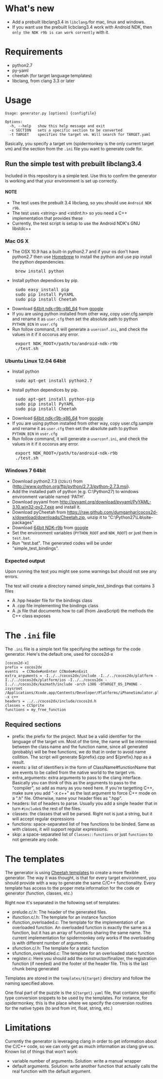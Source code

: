 # What's new
* Add a prebuilt libclang3.4 in `libclang/`for mac, linux and windows.
* If you want use the prebuilt licbclang3.4 work with Android NDK, then `only the NDK r9b is can work corrently` with it.

# Requirements

* python2.7
* py-yaml
* cheetah (for target language templates)
* libclang, from clang 3.3 or later

# Usage

    Usage: generator.py [options] {configfile}
    
    Options:
      -h, --help   show this help message and exit
      -s SECTION   sets a specific section to be converted
      -t TARGET    specifies the target vm. Will search for TARGET.yaml

Basically, you specify a target vm (spidermonkey is the only current target vm) and the section from
the `.ini` file you want to generate code for.

## Run the simple test with prebuilt libclang3.4

Included in this repository is a simple test. Use this to confirm the generator is working and that your environment is set up correctly.

#### NOTE

* The test uses the prebuilt 3.4 libclang, so you should use `Android NDK r9b`.
* The test uses &lt;string&gt; and &lt;stdint.h&gt; so you need a C++ implementation that provides these
* Currently, the test script is setup to use the Android NDK's GNU libstdc++

### Mac OS X

* The OSX 10.9 has a built-in python2.7 and if your os don't have python2.7 then use [Homebrew](http://brew.sh/) to install the python and use pip install the python dependencies.
<pre>
	brew install python
</pre>

* Install python dependices by pip.
<pre>
    sudo easy_install pip
    sudo pip install PyYAML
	sudo pip install Cheetah
</pre>
    
* Download [64bit ndk-r9b-x86_64](http://dl.google.com/android/ndk/android-ndk-r9b-darwin-x86_64.tar.bz2) from [google](http://developer.android.com/tools/sdk/ndk/index.html)
* If you are using python installed from other way, copy user.cfg.sample and rename it as `user.cfg` then set the absolute path to  python `PYTHON_BIN` in `user.cfg`
* Run follow command, it will generate a `userconf.ini`, and check the values in it if it occorus any error.
<pre>
	export NDK_ROOT=/path/to/android-ndk-r9b
    ./test.sh
</pre>

### Ubuntu Linux 12.04 64bit
* Install python
<pre>
	sudo apt-get install python2.7
</pre>
* Install python dependices by pip.
<pre>
	sudo apt-get install python-pip
	sudo pip install PyYAML
	sudo pip install Cheetah
</pre>
* Download [64bit ndk-r9b-x86_64]( https://dl.google.com/android/ndk/android-ndk-r9b-linux-x86_64.tar.bz2) from [google](http://developer.android.com/tools/sdk/ndk/index.html)
* If you are using python installed from other way, copy user.cfg.sample and rename it as `user.cfg` then set the absolute path to  python `PYTHON_BIN` in `user.cfg`
* Run follow command, it will generate a `userconf.ini`, and check the values in it if it occorus any error.
<pre>
	export NDK_ROOT=/path/to/android-ndk-r9b
    ./test.sh
</pre>

### Windows 7 64bit
* Download python2.7.3 (`32bit`) from (http://www.python.org/ftp/python/2.7.3/python-2.7.3.msi).
* Add the installed path of python (e.g. C:\Python27) to windows environment variable named 'PATH'.
* Download pyyaml from http://pyyaml.org/download/pyyaml/PyYAML-3.10.win32-py2.7.exe and install it.
* Download pyCheetah from https://raw.github.com/dumganhar/cocos2d-x/download/downloads/Cheetah.zip, unzip it to "C:\Python27\Lib\site-packages"
* Download [64bit NDK-r9b](http://dl.google.com/android/ndk/android-ndk-r9b-windows-x86_64.zip) from [google](http://developer.android.com/tools/sdk/ndk/index.html)
* Set the environment variables (`PYTHON_ROOT` and `NDK_ROOT`) or just them in `test.bat`.
* Run "test.bat". The generated codes will be under "simple_test_bindings".



### Expected output

Upon running the test you might see some warnings but should not see any errors.

The test will create a directory named simple_test_bindings that contains 3 files

* A .hpp header file for the bindings class
* A .cpp file implementing the bindings class
* A .js file that documents how to call (from JavaScript) the methods the C++ class exposes

# The `.ini` file

The `.ini` file is a simple text file specifying the settings for the code generator. Here's the
default one, used for cocos2d-x

    [cocos2d-x]
    prefix = cocos2dx
    events  = CCNode#onEnter CCNode#onExit
    extra_arguments = -I../../cocos2dx/include -I../../cocos2dx/platform -I../../cocos2dx/platform/ios -I../../cocos2dx -I../../cocos2dx/kazmath/include -arch i386 -DTARGET_OS_IPHONE -isysroot /Applications/Xcode.app/Contents/Developer/Platforms/iPhoneSimulator.platform/Developer/SDKs/iPhoneSimulator5.1.sdk -x c++
    headers = ../../cocos2dx/include/cocos2d.h
    classes = CCSprite
    functions = my_free_function

## Required sections

* prefix: the prefix for the project. Must be a valid identifier for the language of the target vm.
  Most of the time, the name will be intermixed between the class name and the function name, since
  all generated (probably) will be free functions, we do that in order to avoid name collition. The
  script will generate ${prefix}.cpp and ${prefix}.hpp as a result.
* events: a list of identifiers in the form of ClassName#functionName that are events to be called
  from the native world to the target vm.
* extra_arguments: extra arguments to pass to the clang interface. Basically you can think of this
  as the arguments to pass to the "compiler", so add as many as you need here. If you're targetting
  C++, make sure you add "-x c++" as the last argument to force C++ mode on a ".h" file. Otherwise,
  name your header files as ".hpp".
* headers: list of headers to parse. Usually you add a single header that in turn `#include`s the
  rest of the files.
* classes: the classes that will be parsed. Right not is just a string, but it will accept regular
  expressions
* functions: space-separated list of free functions to be binded. Same as with classes, it will
  support regular expressions.
* skip: a space-separated list of `Classes::functions` or just `functions` to not generate any code.

# The templates

The generator is using [Cheetah templates](http://www.cheetahtemplate.org/) to create a more
flexible generator. The way it was thought, is that for every target environment, you should provide
with a way to generate the same C/C++ functionality. Every template has access to the proper meta
information for the code or generator (function, classes, etc.)

Right now it's separated in the following set of templates:

* prelude.c/.h: The header of the generated files.
* ifunction.c/.h: The template for an instance function
* ifunction_overloaded.c: The template for the implementation of an overloaded function. An
  overloaded function is exactly the same as a function, but it has an array of functions sharing
  the same name. The current implementation for spidermonkey only works if the overloading is with
  different number of arguments.
* sfunction.c/.h: The template for a static function
* sfunction_overloaded.c: The template for an overloaded static function
* register.c: Here you should add the constructor/finalizer, the registration function (if needed)
  and the footer of the header file. This is the last chunk being generated

Templates are stored in the `templates/${target}` directory and follow the naming specified above.

One final part of the puzzle is the `${target}.yaml` file, that contains specific type conversion
snippets to be used by the templates. For instance, for spidermonkey, this is the place where we
specify the conversion routines for the native types (to and from int, float, string, etc.)

# Limitations

Currently the generator is leveraging clang in order to get information about the C/C++ code, so we
can only get as much information as clang give us. Known list of things that won't work:

* variable number of arguments. Solution: write a manual wrapper
* default arguments. Solution: write another function that actually calls the real function with the
  default argument.

